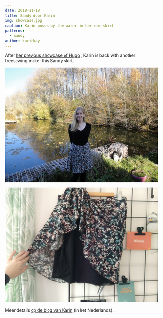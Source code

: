 ```yaml
---
date: 2018-11-18
title: Sandy door Karin
img: showcase.jpg
caption: Karin poses by the water in her new skirt
patterns:
  - sandy
author: karinkay
---
```


After [her previous showcase of Hugo](/showcase/hugo-by-karin) , Karin is back with another freesewing make: this Sandy skirt.

![Een andere kant](view2.jpg)

![De voering](view3.jpg)

Meer details [op de blog van Karin](https://www.karinkay.nl/sandy-een-gratis-patroon-voor-een-cirkelrok-op-maat/) (in het Nederlands).